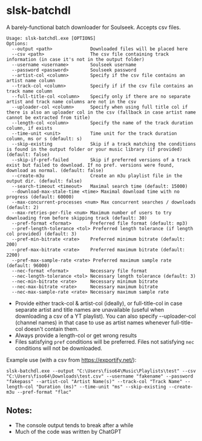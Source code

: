 # slsk-batchdl

A barely-functional batch downloader for Soulseek. Accepts csv files.

```
Usage: slsk-batchdl.exe [OPTIONS]
Options:
  --output <path>              Downloaded files will be placed here
  --csv <path>                 The csv file containing track information (in case it's not in the output folder)
  --username <username>        Soulseek username
  --password <password>        Soulseek password
  --artist-col <column>        Specify if the csv file contains an artist name column
  --track-col <column>         Specify if if the csv file contains an track name column
  --full-title-col <column>    Specify only if there are no separate artist and track name columns are not in the csv
  --uploader-col <column>      Specify when using full title col if there is also an uploader col in the csv (fallback in case artist name cannot be extracted from title)
  --length-col <column>        Specify the name of the track duration column, if exists
  --time-unit <unit>           Time unit for the track duration column, ms or s (default: s)
  --skip-existing              Skip if a track matching the conditions is found in the output folder or your music library (if provided) (default: false)
  --skip-if-pref-failed        Skip if preferred versions of a track exist but failed to download. If no pref. versions were found, download as normal. (default: false)
  --create-m3u                 Create an m3u playlist file in the output dir. (default: false)
  --search-timeout <timeout>   Maximal search time (default: 15000)
  --download-max-stale-time <time> Maximal download time with no progress (default: 60000)
  --max-concurrent-processes <num> Max concurrent searches / downloads (default: 2)
  --max-retries-per-file <num> Maximum number of users to try downloading from before skipping track (default: 30)
  --pref-format <format>       Preferred file format (default: mp3)
  --pref-length-tolerance <tol> Preferred length tolerance (if length col provided) (default: 3)
  --pref-min-bitrate <rate>    Preferred minimum bitrate (default: 200)
  --pref-max-bitrate <rate>    Preferred maximum bitrate (default: 2200)
  --pref-max-sample-rate <rate> Preferred maximum sample rate (default: 96000)
  --nec-format <format>        Necessary file format
  --nec-length-tolerance <tol> Necessary length tolerance (default: 3)
  --nec-min-bitrate <rate>     Necessary minimum bitrate
  --nec-max-bitrate <rate>     Necessary maximum bitrate
  --nec-max-sample-rate <rate> Necessary maximum sample rate
```
- Provide either track-col & artist-col (ideally), or full-title-col in case separate artist and title names are unavailable (useful when downloading a csv of a YT playlist). You can also specify --uploader-col (channel names) in that case to use as artist names whenever full-title-col doesn't contain them.
- Always provide a length-col or get wrong results
- Files satisfying `pref` conditions will be preferred. Files not satisfying `nec` conditions will not be downloaded.  

Example use (with a csv from https://exportify.net/):
```
slsk-batchdl.exe --output "C:\Users\fiso64\Music\Playlists\test" --csv "C:\Users\fiso64\Downloads\test.csv" --username "fakename" --password "fakepass" --artist-col "Artist Name(s)" --track-col "Track Name" --length-col "Duration (ms)" --time-unit "ms" --skip-existing --create-m3u --pref-format "flac"
```

## Notes:
- The console output tends to break after a while
- Much of the code was written by ChatGPT
